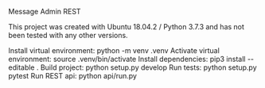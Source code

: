 Message Admin REST

This project was created with Ubuntu 18.04.2 / Python 3.7.3 and has not been tested with any other versions.

Install virtual environment: python -m venv .venv
Activate virtual environment: source .venv/bin/activate
Install dependencies: pip3 install --editable .
Build project: python setup.py develop
Run tests: python setup.py pytest
Run REST api: python api/run.py